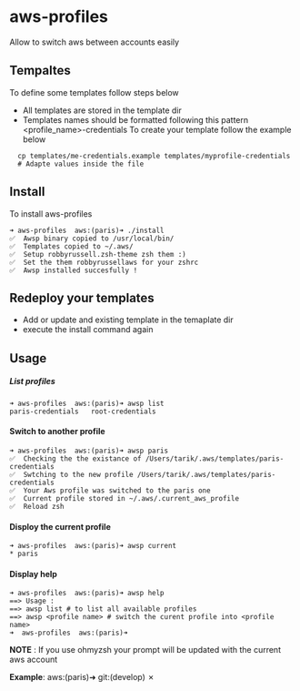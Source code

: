 # aws-profiles
Allow to switch aws between accounts easily

## Tempaltes
  To define some templates follow steps below
  
  * All templates are stored in the template dir
  * Templates names should be formatted following this pattern <profile_name>-credentials
  To create your template follow the example below
  
  ```
    cp templates/me-credentials.example templates/myprofile-credentials
    # Adapte values inside the file
  ```
  
## Install

  To install aws-profiles

```
➜ aws-profiles  aws:(paris)➜ ./install  
✅  Awsp binary copied to /usr/local/bin/ 
✅  Templates copied to ~/.aws/ 
✅  Setup robbyrussell.zsh-theme zsh them :)
✅  Set the them robbyrussellaws for your zshrc  
✅  Awsp installed succesfully !
```  
  
## Redeploy your templates
  * Add or update and existing template in the temaplate dir
  * execute the install command again
  
## Usage
##### List profiles
```
➜ aws-profiles  aws:(paris)➜ awsp list
paris-credentials	root-credentials
```

#### Switch to another profile

```
➜ aws-profiles  aws:(paris)➜ awsp paris
✅  Checking the the existance of /Users/tarik/.aws/templates/paris-credentials
✅  Swtching to the new profile /Users/tarik/.aws/templates/paris-credentials
✅  Your Aws profile was switched to the paris one
✅  Current profile stored in ~/.aws/.current_aws_profile
✅  Reload zsh
```

#### Disploy the current profile

```
➜ aws-profiles  aws:(paris)➜ awsp current
* paris
```
#### Display help

```
➜ aws-profiles  aws:(paris)➜ awsp help
==> Usage :
==> awsp list # to list all available profiles
==> awsp <profile name> # switch the curent profile into <profile name> 
➜  aws-profiles  aws:(paris)➜ 

```

**NOTE** : If you use ohmyzsh your prompt will be updated with the current aws account

**Example**: aws:(paris)➜  git:(develop) ✗
